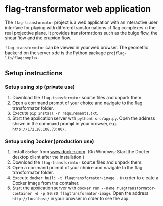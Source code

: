 # flag-transformator web application

The `flag-transformator` project is a web application with an interactive user interface for playing with different
transformations of flag complexes in the real projective plane. It provides transformations such as the bulge flow, the
shear flow and the eruption flow.

`flag-transformator` can be viewed in your web browser. The geometric backend on the server side is the Python package `projflag-lib/flagcomplex`.

## Setup instructions

### Setup using pip (private use)

1. Download the `flag-transformator` source files and unpack them.
2. Open a command prompt of your choice and navigate to the flag transformator folder.
3. Execute `pip install -r requirements.txt`.
4. Start the application server with `python3 src/app.py`. Open the address shown in the command prompt in your browser, e.g. `http://172.18.108.70:80/`.

### Setup using Docker (production use)

1. Install `docker` from www.docker.com. (On Windows: Start the Docker desktop client after the installation.)
2. Download the `flag-transformator` source files and unpack them.
3. Open a command prompt of your choice and navigate to the flag transformator folder.
4. Execute `docker build -t flagtransformator-image .` in order to create a Docker image from the container.
5. Start the application server with `docker run --name flagtransformator-container -d -p 80:80 flagtransformator-image`. Open the address `http://localhost/` in your browser in order to see the app.
